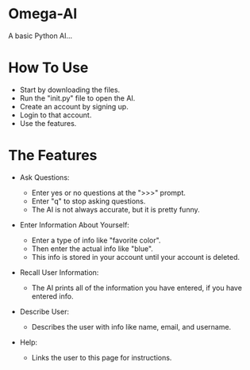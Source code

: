 # Omega-AI
A basic Python AI...

# How To Use
- Start by downloading the files.
- Run the "init.py" file to open the AI.
- Create an account by signing up.
- Login to that account.
- Use the features.

# The Features
- Ask Questions:
  - Enter yes or no questions at the ">>>" prompt.
  - Enter "q" to stop asking questions.
  - The AI is not always accurate, but it is pretty funny.
  
- Enter Information About Yourself:
  - Enter a type of info like "favorite color".
  - Then enter the actual info like "blue".
  - This info is stored in your account until your account is deleted.
  
- Recall User Information:
  - The AI prints all of the information you have entered, if you have entered info.
  
- Describe User:
  - Describes the user with info like name, email, and username.
  
- Help:
  - Links the user to this page for instructions.
